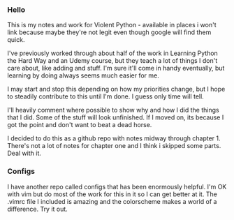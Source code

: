 ### Hello

This is my notes and work for Violent Python - available in places i won't link because maybe they're not legit even though google will find them quick. 

I've previously worked through about half of the work in Learning Python the Hard Way and an Udemy course, but they teach a lot of things I don't care about, like adding and stuff. I'm sure it'll come in handy eventually, but learning by doing always seems much easier for me. 

I may start and stop this depending on how my priorities change, but I hope to steadily contribute to this until I'm done. I guess only time will tell.

I'll heavily comment where possible to show why and how I did the things that I did. Some of the stuff will look unfinished. If I moved on, its because I got the point and don't want to beat a dead horse.

I decided to do this as a github repo with notes midway through chapter 1. There's not a lot of notes for chapter one and I think i skipped some parts. Deal with it. 

### Configs

I have another repo called configs that has been enormously helpful. I'm OK with vim but do most of the work for this in it so I can get better at it. The .vimrc file I included is amazing and the colorscheme makes a world of a difference. Try it out.

